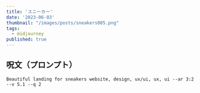```yaml
---
title: 'スニーカー'
date: '2023-06-03'
thumbnail: "/images/posts/sneakers005.png"
tags:
  - midjourney
published: true
---
```


## 呪文（プロンプト）
```
Beautiful landing for sneakers website, design, ux/ui, ux, ui --ar 3:2 --v 5.1 --q 2
```